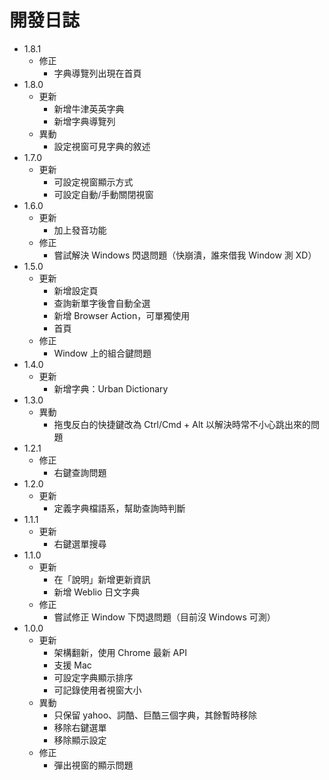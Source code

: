 # 開發日誌

- 1.8.1
  - 修正
    - 字典導覽列出現在首頁
- 1.8.0
  - 更新
    - 新增牛津英英字典
    - 新增字典導覽列
  - 異動
    - 設定視窗可見字典的敘述
- 1.7.0
  - 更新
    - 可設定視窗顯示方式
    - 可設定自動/手動關閉視窗
- 1.6.0
  - 更新
    - 加上發音功能
  - 修正
    - 嘗試解決 Windows 閃退問題（快崩潰，誰來借我 Window 測 XD）
- 1.5.0
  - 更新
    - 新增設定頁
    - 查詢新單字後會自動全選
    - 新增 Browser Action，可單獨使用
    - 首頁
  - 修正
    - Window 上的組合鍵問題
- 1.4.0
  - 更新
    - 新增字典：Urban Dictionary
- 1.3.0
  - 異動
    - 拖曳反白的快捷鍵改為 Ctrl/Cmd + Alt 以解決時常不小心跳出來的問題
- 1.2.1
  - 修正
    - 右鍵查詢問題
- 1.2.0
  - 更新
    - 定義字典檔語系，幫助查詢時判斷
- 1.1.1
  - 更新
    - 右鍵選單搜尋
- 1.1.0
  - 更新
    - 在「說明」新增更新資訊
    - 新增 Weblio 日文字典
  - 修正
    - 嘗試修正 Window 下閃退問題（目前沒 Windows 可測）
- 1.0.0
  - 更新
    - 架構翻新，使用 Chrome 最新 API
    - 支援 Mac
    - 可設定字典顯示排序
    - 可記錄使用者視窗大小
  - 異動
    - 只保留 yahoo、詞酷、巨酷三個字典，其餘暫時移除
    - 移除右鍵選單
    - 移除顯示設定
  - 修正
    - 彈出視窗的顯示問題